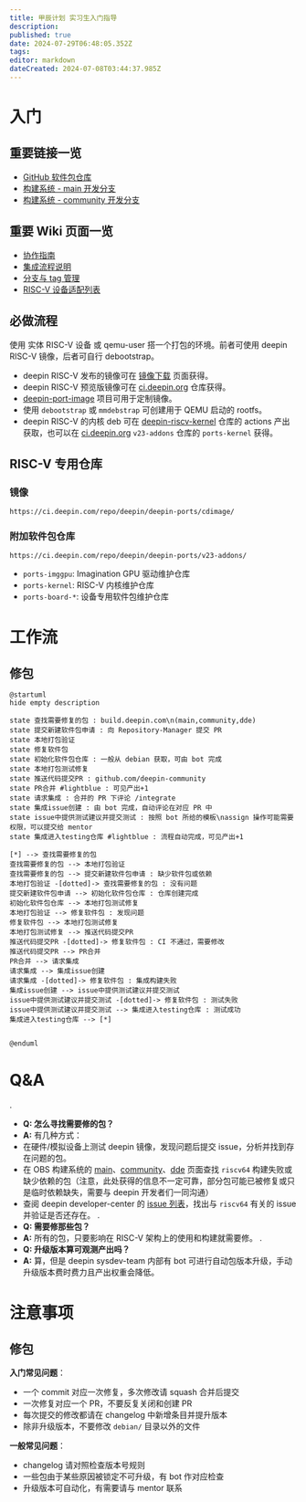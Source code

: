 ```yaml
---
title: 甲辰计划 实习生入门指导
description: 
published: true
date: 2024-07-29T06:48:05.352Z
tags: 
editor: markdown
dateCreated: 2024-07-08T03:44:37.985Z
---
```


# 入门

## 重要链接一览

- [GitHub 软件包仓库](https://github.com/deepin-community/)
- [构建系统 - main 开发分支](https://build.deepin.com/project/show/deepin:Develop:main)
- [构建系统 - community 开发分支](https://build.deepin.com/project/show/deepin:Develop:community)

## 重要 Wiki 页面一览

- [协作指南](https://wiki.deepin.org/zh/05_HOW-TO/06_%E5%8F%82%E4%B8%8Edeepin%E8%B4%A1%E7%8C%AE%E7%9B%B8%E5%85%B3/deepin-community%E5%8D%8F%E4%BD%9C%E6%B5%81%E7%A8%8B)
- [集成流程说明](https://wiki.deepin.org/zh/03_%E6%8A%80%E6%9C%AF%E8%A7%84%E8%8C%83/00_%E8%BD%AF%E4%BB%B6%E5%8C%85%E4%B8%8E%E4%BB%93%E5%BA%93%E7%AE%A1%E7%90%86%E8%A7%84%E8%8C%83/%E9%9B%86%E6%88%90%E8%AF%B4%E6%98%8E)
- [分支与 tag 管理](https://wiki.deepin.org/zh/03_%E6%8A%80%E6%9C%AF%E8%A7%84%E8%8C%83/03_%E5%85%B6%E4%BB%96%E8%A7%84%E8%8C%83/deepin-community%E5%88%86%E6%94%AF%E4%B8%8ETag%E7%AE%A1%E7%90%86)
- [RISC-V 设备适配列表](https://wiki.deepin.org/zh/02_%E7%A1%AC%E4%BB%B6wiki/01_%E8%AE%BE%E5%A4%87%E9%80%82%E9%85%8D%E5%88%97%E8%A1%A8/deepin%E5%A4%9A%E6%9E%B6%E6%9E%84%E9%80%82%E9%85%8D%E6%9C%BA%E5%9E%8B%E6%B8%85%E5%8D%95)

## 必做流程

使用 实体 RISC-V 设备 或 qemu-user 搭一个打包的环境。前者可使用 deepin RISC-V 镜像，后者可自行 debootstrap。

- deepin RISC-V 发布的镜像可在 [镜像下载](https://www.deepin.org/download/) 页面获得。
- deepin RISC-V 预览版镜像可在 [ci.deepin.org](https://ci.deepin.com/repo/deepin/deepin-ports/cdimage/) 仓库获得。
- [deepin-port-image](https://github.com/YukariChiba/deepin-ports-image/) 项目可用于定制镜像。
- 使用 `debootstrap` 或 `mmdebstrap` 可创建用于 QEMU 启动的 rootfs。
- deepin RISC-V 的内核 deb 可在 [deepin-riscv-kernel](https://github.com/deepin-community/deepin-riscv-kernel/) 仓库的 actions 产出获取，也可以在 [ci.deepin.org](https://ci.deepin.com/repo/deepin/deepin-ports/v23-addons/) `v23-addons` 仓库的 `ports-kernel` 获得。

## RISC-V 专用仓库

### 镜像

`https://ci.deepin.com/repo/deepin/deepin-ports/cdimage/`

### 附加软件包仓库

`https://ci.deepin.com/repo/deepin/deepin-ports/v23-addons/`

- `ports-imggpu`: Imagination GPU 驱动维护仓库
- `ports-kernel`: RISC-V 内核维护仓库
- `ports-board-*`: 设备专用软件包维护仓库

# 工作流

## 修包

```plantuml
@startuml
hide empty description

state 查找需要修复的包 : build.deepin.com\n(main,community,dde)
state 提交新建软件包申请 : 向 Repository-Manager 提交 PR
state 本地打包验证
state 修复软件包
state 初始化软件包仓库 : 一般从 debian 获取，可由 bot 完成
state 本地打包测试修复
state 推送代码提交PR : github.com/deepin-community
state PR合并 #lightblue : 可见产出+1
state 请求集成 : 合并的 PR 下评论 /integrate
state 集成issue创建 : 由 bot 完成，自动评论在对应 PR 中
state issue中提供测试建议并提交测试 : 按照 bot 所给的模板\nassign 操作可能需要权限，可以提交给 mentor
state 集成进入testing仓库 #lightblue : 流程自动完成，可见产出+1

[*] --> 查找需要修复的包
查找需要修复的包 --> 本地打包验证
查找需要修复的包 --> 提交新建软件包申请 : 缺少软件包或依赖
本地打包验证 -[dotted]-> 查找需要修复的包 : 没有问题
提交新建软件包申请 --> 初始化软件包仓库 : 仓库创建完成
初始化软件包仓库 --> 本地打包测试修复
本地打包验证 --> 修复软件包 : 发现问题
修复软件包 --> 本地打包测试修复
本地打包测试修复 --> 推送代码提交PR
推送代码提交PR -[dotted]-> 修复软件包 : CI 不通过，需要修改
推送代码提交PR --> PR合并
PR合并 --> 请求集成
请求集成 --> 集成issue创建
请求集成 -[dotted]-> 修复软件包 : 集成构建失败
集成issue创建 --> issue中提供测试建议并提交测试
issue中提供测试建议并提交测试 -[dotted]-> 修复软件包 : 测试失败
issue中提供测试建议并提交测试 --> 集成进入testing仓库 : 测试成功
集成进入testing仓库 --> [*]


@enduml
```

# Q&A

.
  - **Q: 怎么寻找需要修的包？**
  - **A:** 有几种方式：
  - 在硬件/模拟设备上测试 deepin 镜像，发现问题后提交 issue，分析并找到存在问题的包。
  - 在 OBS 构建系统的 [main](https://build.deepin.com/project/show/deepin:Develop:main)、[community](https://build.deepin.com/project/show/deepin:Develop:community)、[dde](https://build.deepin.com/project/show/deepin:Develop:dde) 页面查找 `riscv64` 构建失败或缺少依赖的包（注意，此处获得的信息不一定可靠，部分包可能已被修复或只是临时依赖缺失，需要与 deepin 开发者们一同沟通）
  - 查阅 deepin developer-center 的 [issue 列表](https://github.com/linuxdeepin/developer-center/issues)，找出与 `riscv64` 有关的 issue 并验证是否还存在。
.
  - **Q: 需要修那些包？**
  - **A:** 所有的包，只要影响在 RISC-V 架构上的使用和构建就需要修。
.
  - **Q: 升级版本算可观测产出吗？**
  - **A:** 算，但是 deepin sysdev-team 内部有 bot 可进行自动包版本升级，手动升级版本费时费力且产出权重会降低。

# 注意事项

## 修包

**入门常见问题**：
- 一个 commit 对应一次修复，多次修改请 squash 合并后提交
- 一次修复对应一个 PR，不要反复关闭和创建 PR
- 每次提交的修改都请在 changelog 中新增条目并提升版本
- 除非升级版本，不要修改 `debian/` 目录以外的文件

**一般常见问题**：
- changelog 请对照检查版本号规则
- 一些包由于某些原因被锁定不可升级，有 bot 作对应检查
- 升级版本可自动化，有需要请与 mentor 联系